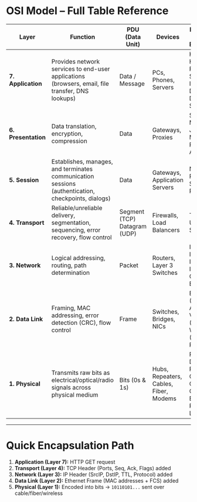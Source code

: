 # OSI Model – Full Table Reference

| **Layer** | **Function** | **PDU (Data Unit)** | **Devices** | **Protocols / Examples** | **Sample Data / Headers** |
|-----------|--------------|---------------------|-------------|---------------------------|----------------------------|
| **7. Application** | Provides network services to end-user applications (browsers, email, file transfer, DNS lookups) | Data / Message | PCs, Phones, Servers | HTTP, HTTPS, FTP, SMTP, IMAP, DNS, DHCP, SNMP | `GET /index.html HTTP/1.1`<br>`Host: example.com` |
| **6. Presentation** | Data translation, encryption, compression | Data | Gateways, Proxies | SSL/TLS, MIME, JPEG, MPEG, PNG, ASCII | TLS Record → `Content Type, Version, Length` |
| **5. Session** | Establishes, manages, and terminates communication sessions (authentication, checkpoints, dialogs) | Data | Gateways, Application Servers | NetBIOS, RPC, SMB, SIP, PPTP | Session ID, Token Exchange |
| **4. Transport** | Reliable/unreliable delivery, segmentation, sequencing, error recovery, flow control | Segment (TCP)<br>Datagram (UDP) | Firewalls, Load Balancers | TCP, UDP, SCTP | **TCP Header:** SrcPort=54321, DstPort=80, Seq=1A2B3C, Ack=00000000, Flags=SYN |
| **3. Network** | Logical addressing, routing, path determination | Packet | Routers, Layer 3 Switches | IPv4, IPv6, ICMP, IPsec, OSPF, BGP, RIP | **IPv4 Header:** Version=4, TTL=64, SrcIP=192.0.2.10, DstIP=198.51.100.25 |
| **2. Data Link** | Framing, MAC addressing, error detection (CRC), flow control | Frame | Switches, Bridges, NICs | Ethernet (802.3), ARP, VLAN (802.1Q), Wi-Fi (802.11), PPP | **Ethernet Frame:** DestMAC=00:11:22:33:44:55, SrcMAC=66:77:88:99:AA:BB, Ethertype=0x0800, FCS=CRC32 |
| **1. Physical** | Transmits raw bits as electrical/optical/radio signals across physical medium | Bits (0s & 1s) | Hubs, Repeaters, Cables, Fiber, Modems | RS-232, DSL, Fiber Optics, Coaxial Cable, Ethernet Physical Layer | Example Transmission: `10110101` (NRZ/Manchester encoded, voltage/light pulses) |

---

# Quick Encapsulation Path

1. **Application (Layer 7):** HTTP GET request  
2. **Transport (Layer 4):** TCP Header (Ports, Seq, Ack, Flags) added  
3. **Network (Layer 3):** IP Header (SrcIP, DstIP, TTL, Protocol) added  
4. **Data Link (Layer 2):** Ethernet Frame (MAC addresses + FCS) added  
5. **Physical (Layer 1):** Encoded into bits → `10110101...` sent over cable/fiber/wireless
